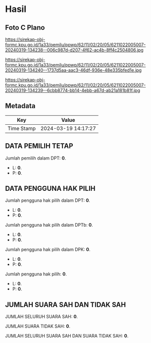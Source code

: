 # Hasil

## Foto C Plano

https://sirekap-obj-formc.kpu.go.id/1a33/pemilu/ppwp/62/11/02/20/05/6211022005007-20240319-134238--006c987d-d207-4f62-ac4b-8ff4c2504806.jpg

https://sirekap-obj-formc.kpu.go.id/1a33/pemilu/ppwp/62/11/02/20/05/6211022005007-20240319-134240--1737d5aa-aac3-46df-936e-48e335bfed1e.jpg

https://sirekap-obj-formc.kpu.go.id/1a33/pemilu/ppwp/62/11/02/20/05/6211022005007-20240319-134239--6cbb8774-bb14-4ebb-a67d-ab21a181b81f.jpg


## Metadata

| Key        | Value               |
| ---------- | ------------------- |
| Time Stamp | 2024-03-19 14:17:27 |


## DATA PEMILIH TETAP

Jumlah pemilih dalam DPT: **0**.
 * L: **0**.
 * P: **0**.

## DATA PENGGUNA HAK PILIH

Jumlah pengguna hak pilih dalam DPT: **0**.
 * L: **0**.
 * P: **0**.

Jumlah pengguna hak pilih dalam DPTb: **0**.
 * L: **0**.
 * P: **0**.

Jumlah pengguna hak pilih dalam DPK: **0**.
 * L: **0**.
 * P: **0**.

Jumlah pengguna hak pilih: **0**.
 * L: **0**.
 * P: **0**.

## JUMLAH SUARA SAH DAN TIDAK SAH

JUMLAH SELURUH SUARA SAH: **0**.

JUMLAH SUARA TIDAK SAH: **0**.

JUMLAH SELURUH SUARA SAH DAN SUARA TIDAK SAH: **0**.


